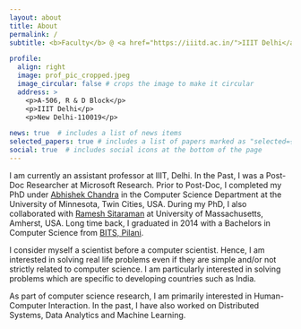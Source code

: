 ```yaml
---
layout: about
title: About
permalink: /
subtitle: <b>Faculty</b> @ <a href="https://iiitd.ac.in/">IIIT Delhi</a> &#x2022; <b>Post-Doc</b> from <a href="https://www.microsoft.com/en-us/research/lab/microsoft-research-india/">Microsoft Research</a> &#x2022; <b>PhD</b> from <a href="https://cse.umn.edu/cs">UMN Twin Cities</a>

profile:
  align: right
  image: prof_pic_cropped.jpeg
  image_circular: false # crops the image to make it circular
  address: >
    <p>A-506, R & D Block</p>
    <p>IIIT Delhi</p>
    <p>New Delhi-110019</p>

news: true  # includes a list of news items
selected_papers: true # includes a list of papers marked as "selected={true}"
social: true  # includes social icons at the bottom of the page
---
```


<!-- I am currently an assistant professor at [IIIT Delhi](https://iiitd.ac.in/). In the Past, I was a Post-Doc Researcher at [Microsoft Research](https://www.microsoft.com/en-us/research/lab/microsoft-research-india/). Prior to Post-Doc, I completed my PhD under [Abhishek Chandra](https://www-users.cse.umn.edu/~chandra/) in the [Computer Science Department](https://cse.umn.edu/cs) at the [University of Minnesota, Twin Cities](https://twin-cities.umn.edu/). During my PhD, I also collaborated with [Ramesh Sitaraman](https://groups.cs.umass.edu/ramesh/) at [University of Massachusetts, Amherst](https://www.umass.edu/). Long time back, I graduated in 2014 with a Bachelors in Computer Science from [BITS,Pilani](https://www.bits-pilani.ac.in/pilani/). -->

I am currently an assistant professor at IIIT, Delhi. In the Past, I was a Post-Doc Researcher at Microsoft Research. Prior to Post-Doc, I completed my PhD under [Abhishek Chandra](https://www-users.cse.umn.edu/~chandra/) in the Computer Science Department at the University of Minnesota, Twin Cities, USA. During my PhD, I also collaborated with [Ramesh Sitaraman](https://groups.cs.umass.edu/ramesh/) at University of Massachusetts, Amherst, USA. Long time back, I graduated in 2014 with a Bachelors in Computer Science from [BITS, Pilani](https://www.bits-pilani.ac.in/pilani/).

I consider myself a scientist before a computer scientist. Hence, I am interested in solving real life problems even if they are simple and/or not strictly related to computer science. I am particularly interested in solving problems which are specific to developing countries such as India.  

As part of computer science research, I am primarily interested in Human-Computer Interaction. In the past, I have also worked on Distributed Systems, Data Analytics and Machine Learning.

<!-- Write your biography here. Tell the world about yourself. Link to your favorite [subreddit](http://reddit.com). You can put a picture in, too. The code is already in, just name your picture `prof_pic.jpg` and put it in the `img/` folder.

Put your address / P.O. box / other info right below your picture. You can also disable any these elements by editing `profile` property of the YAML header of your `_pages/about.md`. Edit `_bibliography/papers.bib` and Jekyll will render your [publications page](/al-folio/publications/) automatically.

Link to your social media connections, too. This theme is set up to use [Font Awesome icons](http://fortawesome.github.io/Font-Awesome/) and [Academicons](https://jpswalsh.github.io/academicons/), like the ones below. Add your Facebook, Twitter, LinkedIn, Google Scholar, or just disable all of them. -->
